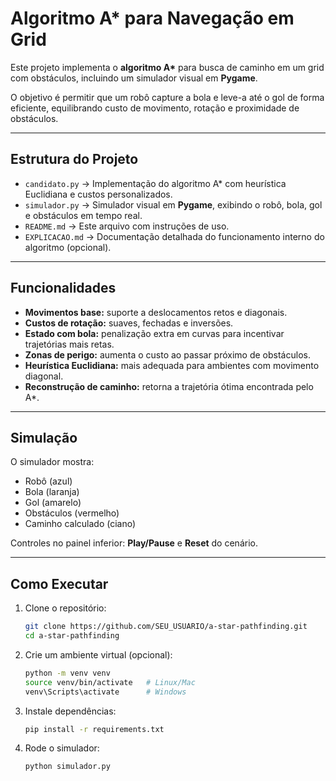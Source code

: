 # Algoritmo A* para Navegação em Grid

Este projeto implementa o **algoritmo A\*** para busca de caminho em um grid com obstáculos, incluindo um simulador visual em **Pygame**.  

O objetivo é permitir que um robô capture a bola e leve-a até o gol de forma eficiente, equilibrando custo de movimento, rotação e proximidade de obstáculos.

---

## Estrutura do Projeto

- `candidato.py` → Implementação do algoritmo A* com heurística Euclidiana e custos personalizados.  
- `simulador.py` → Simulador visual em **Pygame**, exibindo o robô, bola, gol e obstáculos em tempo real.  
- `README.md` → Este arquivo com instruções de uso.  
- `EXPLICACAO.md` → Documentação detalhada do funcionamento interno do algoritmo (opcional).  

---

## Funcionalidades

- **Movimentos base:** suporte a deslocamentos retos e diagonais.  
- **Custos de rotação:** suaves, fechadas e inversões.  
- **Estado com bola:** penalização extra em curvas para incentivar trajetórias mais retas.  
- **Zonas de perigo:** aumenta o custo ao passar próximo de obstáculos.  
- **Heurística Euclidiana:** mais adequada para ambientes com movimento diagonal.  
- **Reconstrução de caminho:** retorna a trajetória ótima encontrada pelo A*.  

---

## Simulação

O simulador mostra:  
- Robô (azul)   
- Bola (laranja)  
- Gol (amarelo)   
- Obstáculos (vermelho) 
- Caminho calculado (ciano)  

Controles no painel inferior: **Play/Pause** e **Reset** do cenário.  

---

## Como Executar

1. Clone o repositório:
   ```bash
   git clone https://github.com/SEU_USUARIO/a-star-pathfinding.git
   cd a-star-pathfinding
   ```
2. Crie um ambiente virtual (opcional):
   ```bash
   python -m venv venv
   source venv/bin/activate   # Linux/Mac
   venv\Scripts\activate      # Windows
   ```
   
3. Instale dependências:
   ```bash
   pip install -r requirements.txt
   ```

4. Rode o simulador:
   ```bash
   python simulador.py
   ```
